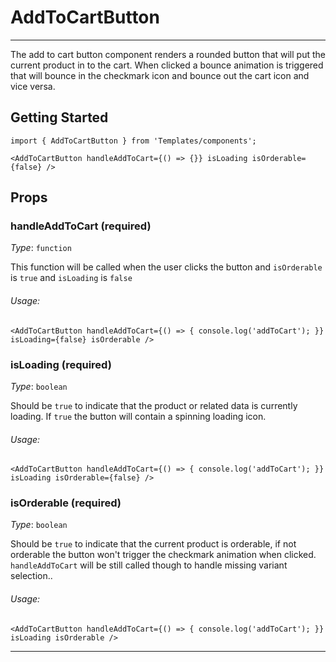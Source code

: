# AddToCartButton
---

The add to cart button component renders a rounded button that will put the current product in to the cart.
When clicked a bounce animation is triggered that will bounce in the checkmark icon and bounce out the cart icon and vice versa.

## Getting Started

```
import { AddToCartButton } from 'Templates/components';

<AddToCartButton handleAddToCart={() => {}} isLoading isOrderable={false} />
```

## Props

### handleAddToCart (required)

_Type_: `function`<br>

This function will be called when the user clicks the button and `isOrderable` is `true` and `isLoading` is `false`

###### Usage:

```
<AddToCartButton handleAddToCart={() => { console.log('addToCart'); }} isLoading={false} isOrderable />
```

### isLoading (required)

_Type_: `boolean`<br>

Should be `true` to indicate that the product or related data is currently loading.
If `true` the button will contain a spinning loading icon.

###### Usage:

```
<AddToCartButton handleAddToCart={() => { console.log('addToCart'); }} isLoading isOrderable={false} />
```

### isOrderable (required)

_Type_: `boolean`<br>

Should be `true` to indicate that the current product is orderable, if not orderable the button won't trigger the checkmark animation when clicked.
`handleAddToCart` will be still called though to handle missing variant selection..

###### Usage:

```
<AddToCartButton handleAddToCart={() => { console.log('addToCart'); }} isLoading isOrderable />
```
---
